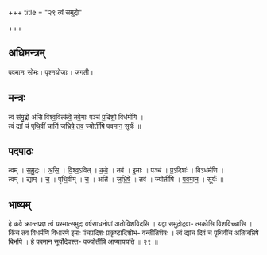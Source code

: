 +++
title = "२९ त्वं समुद्रो"

+++
## अधिमन्त्रम्
पवमानः सोमः। पृश्नयोजाः। जगती।

## मन्त्रः
त्वं स॑मु॒द्रो अ॑सि विश्व॒वित्क॑वे॒ तवे॒माः पञ्च॑ प्र॒दिशो॒ विध॑र्मणि ।  
त्वं द्यां च॑ पृथि॒वीं चाति॑ जभ्रिषे॒ तव॒ ज्योतीं॑षि पवमान॒ सूर्यः॑ ॥

## पदपाठः
त्वम् । स॒मु॒द्रः । अ॒सि॒ । वि॒श्व॒ऽवित् । क॒वे॒ । तव॑ । इ॒माः । पञ्च॑ । प्र॒ऽदिशः॑ । विऽध॑र्मणि ।  
त्वम् । द्याम् । च॒ । पृ॒थि॒वीम् । च॒ । अति॑ । ज॒भ्रि॒षे॒ । तव॑ । ज्योतीं॑षि । प॒व॒मा॒न॒ । सूर्यः॑ ॥

## भाष्यम्
हे कवे क्रान्तप्रज्ञ त्वं यस्मात्समुद्रः वर्षसाधनोपां अतोविशविदसि । यद्वा समुद्रोद्रवा- त्मकोसि विशविच्चासि । किंच तव विधर्मणि विधारणे इमाः पंचप्रदिशः प्रकृष्टादिशोभ- वन्तीतिशॆषः । त्वं द्यांच दिवं च पृथिवींच अतिजभ्रिषे बिभर्षि । हे पवमान सूर्योदेवस्त- वज्योतींषि आप्याययति ॥ २९ ॥
